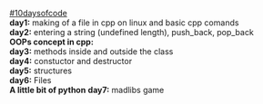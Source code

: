 <u>#10daysofcode</u> </br>
<b>day1:</b> making of a file in cpp on linux and basic cpp comands</br>
<b>day2:</b> entering a string (undefined length), push_back, pop_back</br>
<b>OOPs concept in cpp:</b></br>
<b>day3:</b> methods inside and outside the class</br>
<b>day4:</b> constuctor and destructor</br>
<b>day5:</b> structures</br>
<b>day6:</b> Files</br>
<b>A little bit of python</b>
<b>day7:</b> madlibs game</br>
